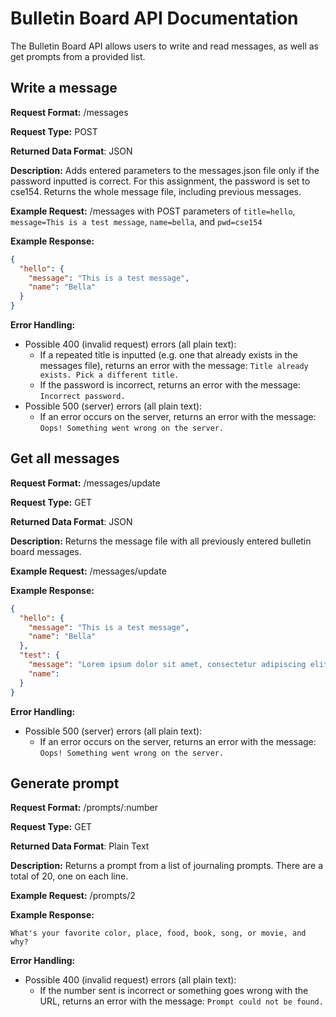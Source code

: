 # Bulletin Board API Documentation
The Bulletin Board API allows users to write and read messages, as well as get prompts from a provided list.

## Write a message
**Request Format:** /messages

**Request Type:** POST

**Returned Data Format**: JSON

**Description:** Adds entered parameters to the messages.json file only if the password inputted is correct. For this assignment, the password is set to cse154. Returns the whole message file, including previous messages.


**Example Request:** /messages with POST parameters of `title=hello`, `message=This is a test message`, `name=bella`, and `pwd=cse154`

**Example Response:**
``` json
{
  "hello": {
    "message": "This is a test message",
    "name": "Bella"
  }
}
```

**Error Handling:**
- Possible 400 (invalid request) errors (all plain text):
  - If a repeated title is inputted (e.g. one that already exists in the messages file), returns an error with the message: `Title already exists. Pick a different title.`
  - If the password is incorrect, returns an error with the message: `Incorrect password.`
- Possible 500 (server) errors (all plain text):
  - If an error occurs on the server, returns an error with the message: `Oops! Something went wrong on the server.`

## Get all messages
**Request Format:** /messages/update

**Request Type:** GET

**Returned Data Format**: JSON

**Description:** Returns the message file with all previously entered bulletin board messages.

**Example Request:** /messages/update

**Example Response:**
```json
{
  "hello": {
    "message": "This is a test message",
    "name": "Bella"
  },
  "test": {
    "message": "Lorem ipsum dolor sit amet, consectetur adipiscing elit. Integer id.",
    "name": 
  }
}
```

**Error Handling:**
- Possible 500 (server) errors (all plain text):
  - If an error occurs on the server, returns an error with the message: `Oops! Something went wrong on the server.`

## Generate prompt
**Request Format:** /prompts/:number

**Request Type:** GET

**Returned Data Format**: Plain Text

**Description:** Returns a prompt from a list of journaling prompts. There are a total of 20, one on each line.

**Example Request:** /prompts/2

**Example Response:**
```
What's your favorite color, place, food, book, song, or movie, and why?
```

**Error Handling:**
- Possible 400 (invalid request) errors (all plain text):
  - If the number sent is incorrect or something goes wrong with the URL, returns an error with the message: `Prompt could not be found.`